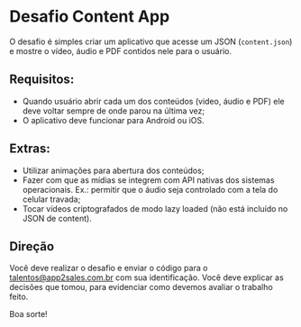# Desafio Content App

O desafio é simples criar um aplicativo que acesse um JSON (`content.json`) e mostre o vídeo, áudio e PDF contidos nele para o usuário.

## Requisitos:
- Quando usuário abrir cada um dos conteúdos (video, áudio e PDF) ele deve voltar sempre de onde parou na última vez;
- O aplicativo deve funcionar para Android ou iOS.

## Extras:
- Utilizar animações para abertura dos conteúdos;
- Fazer com que as mídias se integrem com API nativas dos sistemas operacionais. Ex.: permitir que o áudio seja controlado com a tela do celular travada;
- Tocar vídeos criptografados de modo lazy loaded (não está incluído no JSON de content).

## Direção
Você deve realizar o desafio e enviar o código para o talentos@app2sales.com.br com sua identificação.
Você deve explicar as decisões que tomou, para evidenciar como devemos avaliar o trabalho feito.

Boa sorte!
